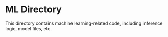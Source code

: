 # ML Directory

This directory contains machine learning-related code, including inference logic, model files, etc.
